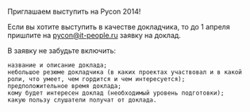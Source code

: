 
Приглашаем выступить на Pycon 2014!

Если вы хотите выступить в качестве докладчика, то до 1 апреля пришлите на pycon@it-people.ru заявку на доклад.

В заявку не забудьте включить:

    название и описание доклада;
    небольшое резюме докладчика (в каких проектах участвовал и в какой роли, что умеет, чем гордится и чем интересуется);
    предположительное время доклада;
    кому будет интересен доклад (необходимый уровень подготовки);
    какую пользу слушатели получат от доклада.

